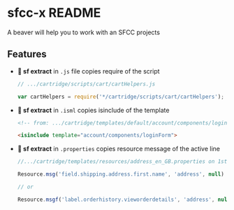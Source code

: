 # sfcc-x README

A beaver will help you to work with an SFCC projects

## Features

- **🦫 sf extract** in `.js` file copies require of the script

    ```js
    // .../cartridge/scripts/cart/cartHelpers.js

    var cartHelpers = require('*/cartridge/scripts/cart/cartHelpers');
    ```

- **🦫 sf extract** in `.isml` copies isinclude of the template

    ```html
    <!-- from: .../cartridge/templates/default/account/components/loginForm.isml -->

    <isinclude template="account/components/loginForm">
    ```

- **🦫 sf extract** in `.properties` copies resource message of the active line

    ```js
    //.../cartridge/templates/resources/address_en_GB.properties on 1st line

    Resource.msg('field.shipping.address.first.name', 'address', null)

    // or

    Resource.msgf('label.orderhistory.vieworderdetails', 'address', null, '{0}');
